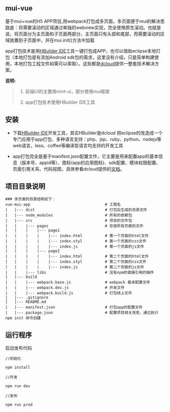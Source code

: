 ## mui-vue
基于mui+vue的H5 APP项目,用webpack打包成多页面，多页面便于mui的解决思路是：将需要滚动的区域通过单独的webview实现，完全使用原生滚动。也就是说，将页面分为主页面和子页面两部分，主页面只有头部和尾部，而需要滚动的区域放置到子页面中，并在mui.init()方法中加载

app打包技术是用[HBuilder IDE](http://www.dcloud.io/index.html)工具一键打包成APP，也可以借助eclipse本地打包（本地打包是有添加Android sdk包的需求，这里没有介绍，只是简单构建使用，本地打包工程文件如需可以索取）。这些都是[dcloud](http://www.dcloud.io/index.html)提供一整套技术解决方案。

**说明:** 

> 1. 前端UI的主要用mint-ui，部分使用mui框架
> 
> 2. app打包技术使用HBuilder IDE工具
> 


## 安装
- 下载[HBuilder IDE](http://www.dcloud.io/index.html)开发工具，其实HBuilder是dcloud 把eclipse的改造成一个专门应用于app打包、多种语言支持：php、jsp、ruby、python、nodejs等web语言，less、coffee等编译型语言均支持的开发工具

- app打包完全是基于manifest.json配置文件，它主要是用来配置app的基本信息（版本号、appid等）、图标(app的应用图标)、sdk配置、模块权限配置、页面引用关系、代码视图，具体参看dcloud提供的[文档](http://ask.dcloud.net.cn/docs/#//ask.dcloud.net.cn/article/94)。


## 项目目录说明


```
### 多页面的目录结构如下：
vue-mui-app                                 # 工程名
|   |--- dist                               # 打包后生成的目录文件
|   |--- node_modules                       # 所有的依赖包
|   |--- src                                # 项目的文件包
|   |    |--- pages                         # 存放所有页面的文件
|   |    |    |--- page1
|   |    |    |    |--- index.html          # 第一个页面的html文件
|   |    |    |    |--- index.styl          # 第一个页面的css文件
|   |    |    |    |--- index.js            # 第一个页面的js文件
|   |    |    |--- page2
|   |    |    |    |--- index.html          # 第二个页面的html文件
|   |    |    |    |--- index.styl          # 第二个页面的css文件
|   |    |    |    |--- index.js            # 第二个页面的js文件
|   |    |--- libs                          # 没有npm的直接引用的插件
|   |--- build
|   |    |--- webpack.base.js               # webpack 基本配置文件
|   |    |--- webpack.dev.js                # 开发文件
|   |    |--- webpack.build.js              # 打包线上文件
|   |--- .gitignore
|   |--- README.md
|   |--- manifest.json                      # 打包app的配置文件
|   |--- package.json                       # 配置项目相关信息，通过执行 npm init 命令创建
```


## 运行程序


启动发布代码

```
//初始化

npm install

//开发

npm run dev

//发布

npm run prod

```

